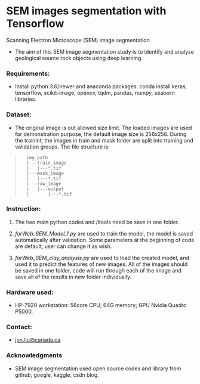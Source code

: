 # SEM images segmentation with Tensorflow

Scanning Electron Microscope (SEM) image segmentation.
* The aim of this SEM image segmentation study is to identify and analyse geological source rock objects using deep learning.    


### Requirements: 

* Install python 3.6/newer and anaconda packages: conda install keras, tensorflow, scikit-image, opencv, tqdm, pandas, numpy, seaborn libraries.


### Dataset: 

* The original image is out allowed size limit. The loaded images are used for demonstration purpose, the default image size is 256x256. During the trainint, the images in train and mask folder are split into training and validation groups. The file structure is:

>       img_path
>       |---train_image
>       |   |---*.tif
>       |---mask_image
>       |   |---*.tif
>       |---raw_image
>       |   |---output
>       |       |---*.tif


### Instruction:

   1. The two main python codes and /itools need be save in one folder.

   2. _forWeb_SEM_Model_1.py_ are used to train the model, the model is saved automatically after validation. Some parameters at the beginning of code are default, user can change it as wish.

   3. _forWeb_SEM_clay_analysis.py_ are used to load the created model, and used it to predict the features of new images. All of the images should be saved in one folder, code will run through each of the image and save all of the results in new folder individually.


### Hardware used: 

* HP-7920 workstation: 56core CPU; 64G memory; GPU Nvidia Quadro P5000.


### Contact: 

* jon.liu@canada.ca


### Acknowledgments

* SEM image segmentation used open source codes and library from github, google, kaggle, csdn blog.


